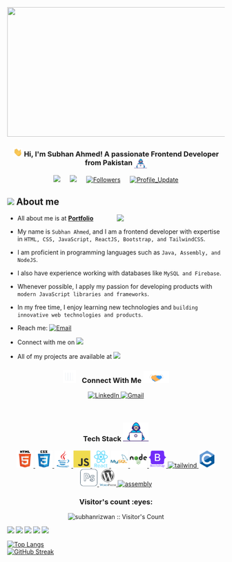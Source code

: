   <p align="center" style="margin: 0; padding: 0;">
    <img  src="https://i.pinimg.com/originals/9e/5c/77/9e5c77872f818509afc1766a86c9a68b.gif" 
         style="width: 150%; height: 300px; object-fit: cover;"/>
</p>





<h3 align="center"> 
    <img src="https://github.com/MD-MAFUJUL-HASAN/awesome-github-profile-readme-templates/blob/main/Gif%20Files/hello.gif" width="21"></a> Hi, I'm Subhan Ahmed! A passionate Frontend Developer from Pakistan <img align="center" alt="GIF" width="30"  src="https://github.com/MD-MAFUJUL-HASAN/awesome-github-profile-readme-templates/blob/main/Gif%20Files/Developer.gif" width="36"/>
</h3>

<p align="center">
    &emsp;
    <a href="https://hits.seeyoufarm.com"><img src="https://hits.seeyoufarm.com/api/count/incr/badge.svg?url=https%3A%2F%2Fgithub.com%2F0_My_Template%2F%26title%3DProfile%2520Views&count_bg=%2379C83D&title_bg=%23555555&icon=counter-strike.svg&icon_color=%23E7E7E7&title=Profile+Views&edge_flat=false"/></a>
    &emsp;
    <a href="https://github.com/subhanrizwan/subhanrizwan/pulse" alt="Activity"><img src="https://img.shields.io/github/commit-activity/m/subhanrizwan/subhanrizwan" /></a>
    &emsp;
    <a href="https://github.com/subhanrizwan?tab=followers"><img alt="Followers" src="https://img.shields.io/github/followers/subhanrizwan?color=4C1&logo=github"></a>
    &emsp;
    <a href="https://github.com/subhanrizwan/subhanrizwan" target="_blank"><img alt="Profile_Update" src="https://img.shields.io/github/last-commit/subhanrizwan/subhanrizwan?label=Profile%20update&style=fflat-square"></a>
    &emsp;
</p> 


## <picture><img src="https://cdn-icons-png.flaticon.com/512/1055/1055687.png" width="50px"></picture> About me
<picture><img align="right" src="https://cdn.dribbble.com/users/1025838/screenshots/6220885/devguy3.gif" width="250px"></picture>



- All about me is at **[Portfolio](https://subhan-portfolio-react.netlify.app/)**

- My name is `Subhan Ahmed`, and I am a frontend developer with expertise in `HTML, CSS, JavaScript, ReactJS, Bootstrap, and TailwindCSS`.

- I am proficient in programming languages such as `Java, Assembly, and NodeJS`.

- I also have experience working with databases like `MySQL and Firebase`.

- Whenever possible, I apply my passion for developing products with `modern JavaScript libraries and frameworks`.

- In my free time, I enjoy learning new technologies and `building innovative web technologies and products`.

- Reach me: <a href="mailto:developersubhanahmed@gmail.com" target="_blank"><img alt="Email" src="https://img.shields.io/badge/-developersubhanahmed@gmail.com-c14438?style=flat-square&logo=Gmail&logoColor=white"></a>

- Connect with me on <a href="https://www.linkedin.com/in/subhanahmed1/" target="_blank"><img src="https://img.shields.io/badge/LinkedIn-green"></a>

- All of my projects are available at <a href="https://github.com/subhanrizwan/" target="_blank"><img src="https://img.shields.io/badge/Github-008080"></a>



<div align="center">
<h3> 
    <img src="https://github.com/MD-MAFUJUL-HASAN/awesome-github-profile-readme-templates/blob/main/Gif%20Files/bar.gif" width="30" height="30" style="margin-right: 10px;">
    Connect With Me
    <img src="https://github.com/MD-MAFUJUL-HASAN/awesome-github-profile-readme-templates/blob/main/Gif%20Files/Handshake.gif" width="60">
</h3> 
<p align="center">
    <a href="https://www.linkedin.com/in/subhanahmed1/" target="_blank">
        <img alt="LinkedIn" width="25px" src="https://github.com/TheDudeThatCode/TheDudeThatCode/blob/master/Assets/Linkedin.svg">
    </a>
    <a href="mailto:developersubhanahmed@gmail.com" target="_blank">
        <img alt="Gmail" width="25px" src="https://github.com/TheDudeThatCode/TheDudeThatCode/blob/master/Assets/Gmail.svg">
    </a> 
</p>
</div>
<br />




<div align="center">
<h3> Tech Stack
<img src="https://github.com/MD-MAFUJUL-HASAN/awesome-github-profile-readme-templates/blob/main/Gif%20Files/Developer.gif" width="60">
</h3>
<p align="center">
    <a href="https://www.w3.org/html/" target="_blank" rel="noreferrer">
        <img src="https://raw.githubusercontent.com/devicons/devicon/master/icons/html5/html5-original-wordmark.svg" alt="html5" width="40" height="40"/>
    </a>
    <a href="https://www.w3schools.com/css/" target="_blank" rel="noreferrer">
        <img src="https://raw.githubusercontent.com/devicons/devicon/master/icons/css3/css3-original-wordmark.svg" alt="css3" width="40" height="40"/>
    </a>
    <a href="https://www.java.com" target="_blank" rel="noreferrer">
        <img src="https://raw.githubusercontent.com/devicons/devicon/master/icons/java/java-original.svg" alt="java" width="40" height="40"/>
    </a>
    <a href="https://developer.mozilla.org/en-US/docs/Web/JavaScript" target="_blank" rel="noreferrer">
        <img src="https://raw.githubusercontent.com/devicons/devicon/master/icons/javascript/javascript-original.svg" alt="javascript" width="40" height="40"/>
    </a>
    <a href="https://reactjs.org/" target="_blank" rel="noreferrer">
        <img src="https://raw.githubusercontent.com/devicons/devicon/master/icons/react/react-original-wordmark.svg" alt="react" width="40" height="40"/>
    </a>
    <a href="https://www.mysql.com/" target="_blank" rel="noreferrer">
        <img src="https://raw.githubusercontent.com/devicons/devicon/master/icons/mysql/mysql-original-wordmark.svg" alt="mysql" width="40" height="40"/>
    </a>
    <a href="https://nodejs.org" target="_blank" rel="noreferrer">
        <img src="https://raw.githubusercontent.com/devicons/devicon/master/icons/nodejs/nodejs-original-wordmark.svg" alt="nodejs" width="40" height="40"/>
    </a>
    <a href="https://getbootstrap.com" target="_blank" rel="noreferrer">
        <img src="https://raw.githubusercontent.com/devicons/devicon/master/icons/bootstrap/bootstrap-plain-wordmark.svg" alt="bootstrap" width="40" height="40"/>
    </a>
    <a href="https://tailwindcss.com/" target="_blank" rel="noreferrer">
        <img src="https://www.vectorlogo.zone/logos/tailwindcss/tailwindcss-icon.svg" alt="tailwind" width="40" height="40"/>
    </a>
    <a href="https://www.cprogramming.com/" target="_blank" rel="noreferrer">
        <img src="https://raw.githubusercontent.com/devicons/devicon/master/icons/c/c-original.svg" alt="c" width="40" height="40"/>
    </a>
    <a href="https://www.adobe.com/products/photoshop.html" target="_blank" rel="noreferrer">
        <img src="https://raw.githubusercontent.com/devicons/devicon/master/icons/photoshop/photoshop-line.svg" alt="photoshop" width="40" height="40"/>
    </a>
    <a href="https://wordpress.org/" target="_blank" rel="noreferrer">
        <img src="https://raw.githubusercontent.com/devicons/devicon/master/icons/wordpress/wordpress-original.svg" alt="wordpress" width="40" height="40"/>
    </a>
    <a href="https://en.wikipedia.org/wiki/Assembly_language" target="_blank" rel="noreferrer">
        <img src="https://upload.wikimedia.org/wikipedia/commons/9/91/Atmel_AVR_logo.png" alt="assembly" width="40" height="40"/>
    </a>
</p>
</div>

 
<div align="center">
  <h3 align="center">Visitor's count :eyes:</h3>
  <p align="center">
    <img src="https://profile-counter.glitch.me/subhanrizwan/count.svg" alt="subhanrizwan :: Visitor's Count" />
  </p>
</div>


![](http://github-profile-summary-cards.vercel.app/api/cards/profile-details?username=subhanrizwan&theme=2077)
![](http://github-profile-summary-cards.vercel.app/api/cards/repos-per-language?username=subhanrizwan&theme=2077)
![](http://github-profile-summary-cards.vercel.app/api/cards/most-commit-language?username=subhanrizwan&theme=2077)
![](http://github-profile-summary-cards.vercel.app/api/cards/stats?username=subhanrizwan&theme=2077)
![](http://github-profile-summary-cards.vercel.app/api/cards/productive-time?username=subhanrizwan&theme=2077&utcOffset=6)

[![Top Langs](https://github-readme-stats.vercel.app/api/top-langs/?username=subhanrizwan&layout=compact&theme=algolia&langs_count=20&hide_border=true)](https://github.com/subhanrizwan/github-readme-stats)\
[![GitHub Streak](https://streak-stats.demolab.com?user=subhanrizwan&theme=cobalt&hide_border=true&border_radius=50&date_format=j%20M%5B%20Y%5D)](https://git.io/streak-stats)

